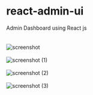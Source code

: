 # react-admin-ui
Admin Dashboard using React js
<br/>
<br/>
<br/>
![screenshot](https://github.com/mdAliMaaz/react-admin-ui/assets/130007307/94c7dfea-48ec-4b0c-aa88-89cdea692032)
<br/>
<br/>
![screenshot (1)](https://github.com/mdAliMaaz/react-admin-ui/assets/130007307/b4867f48-8e59-4b5f-9f4e-8ef9c972e074)
<br/>
<br/>
![screenshot (2)](https://github.com/mdAliMaaz/react-admin-ui/assets/130007307/9512dea7-6b7d-4547-978b-72b61fc3b640)
<br/>
<br/>
![screenshot (3)](https://github.com/mdAliMaaz/react-admin-ui/assets/130007307/48243ba1-c1b5-4a62-ad92-edb90f033136)
